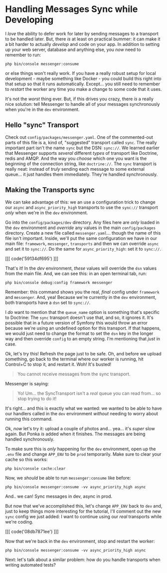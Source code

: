 # Handling Messages Sync while Developing

I *love* the ability to defer work for later by sending messages to a transport
to be handled later. But, there *is* at least on practical bummer: it can make it
a bit harder to actually *develop* and code on your app. In addition to setting up
your web server, database and anything else, you *now* need to remember to run:

```terminal
php bin/console messenger:consume
```

or else things won't really work. If you have a really robust setup for local
development - maybe something like Docker - you could build this right into that
setup so that it runs automatically. Except... you still need to remember to
*restart* the worker any time you make a change to some code that it uses.

It's not the *worst* thing ever. But, if this drives you crazy, there *is* a really
nice solution: tell Messenger to handle all of your messages synchronously when
you're in the `dev` environment.

## Hello "sync" Transport

Check out `config/packages/messenger.yaml`. One of the commented-out parts of this
file is a, kind of, "suggested" transport called `sync`. The really important part
isn't the name `sync` but the DSN: `sync://`. We learned earlier that Messenger
supports *several* different *types* of transport like Doctrine, redis and AMQP.
And the way you *choose* which one you want is the beginning of the connection
string, like `doctrine://`. The `sync` transport is really neat: instead of *truly*
sending each message to some external queue... it just handles them immediately.
They're handled synchronously.

## Making the Transports sync

We can take advantage of this: we an use a configuration trick to change our
`async` and `async_priority_high` transports to use the `sync://` transport *only*
when we're in the `dev` environment.

Go into the `config/packages/dev` directory. Any files here are *only* loaded in
the `dev` environment and *override* any values in the main `config/packages` directory.
Create a new file called `messenger.yaml`... though the name of this file isn't
important. Inside, we'll put the same configuration we have in our main file:
`framework`, `messenger`, `transports` and then we can override `async` and set
it to `sync://`. Do the same for `async_priority_high`: set it to `sync://`.

[[[ code('59134df695') ]]]

That's it! In the *dev* environment, *these* values will override the `dsn` values
from the main file. And, we can see this: in an open terminal tab, run:

```terminal
php bin/console debug:config framework messenger
```

Remember: this command shows you the real, *final* config under `framework` and
`messenger`. And, yea! Because we're currently in the `dev` environment, both
transports have a `dsn` set to `sync://`.

I *do* want to mention that the `queue_name` option is something that's specific
to Doctrine: The `sync` transport doesn't use that, and so, it ignores it. It's
possible that in a future version of Symfony this would throw an error because
we're using an undefined option for this transport. If that happens, we would just
need to change the format to set the `dsn` key in the longer way and then override
`config` to an empty string. I'm mentioning that *just* in case.

Ok, let's try this! Refresh the page just to be safe. Oh, and before we upload
something, go back to the terminal where our worker is running, hit Control+C to
stop it, and restart it. Woh! It's busted!

> You cannot receive messages from the sync transport.

Messenger is saying:

> Yo! Um... the SyncTransport isn't a *real* queue you can read from... so
> stop trying to do it!

It's right... and this is exactly what we wanted: we wanted to be able to have our
handlers called in the `dev` environment *without* needing to worry about running
this command.

Ok, *now* let's try it: upload a couple of photos and... yea... it's *super* slow
again. But Ponka *is* added when it finishes. The messages are being handled
synchronously.

To make sure this is *only* happening for the `dev` environment, open up the
`.env` file and change `APP_ENV` to be `prod` temporarily. Make sure to clear
your cache so this works:

```terminal
php bin/console cache:clear
```

Now, we *should* be able to run `messenger:consume` like before:

```terminal
php bin/console messenger:consume -vv async_priority_high async
```

And.. we can! Sync messages in dev, async in prod.

But now that we've accomplished this, let's change `APP_ENV` back to `dev` and,
just to keep things more interesting for the tutorial, I'll comment out the new
`sync` config we just added: I want to continue using our *real* transports while
we're coding.

[[[ code('08db7871ee') ]]]

Now that we're back in the `dev` environment, stop and restart the worker:

```terminal
php bin/console messenger:consume -vv async_priority_high async
```

Next: let's talk about a similar problem: how do you handle transports when writing
automated tests?
